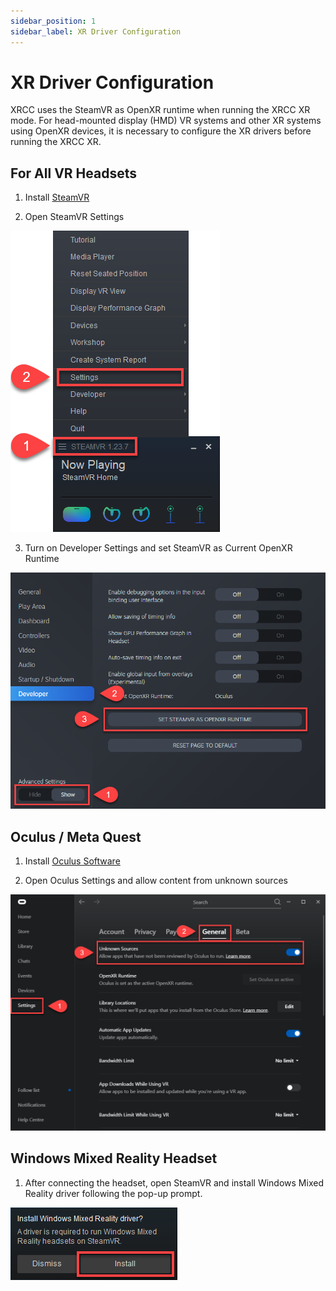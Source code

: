 ```yaml
---
sidebar_position: 1
sidebar_label: XR Driver Configuration
---
```


# XR Driver Configuration

XRCC uses the SteamVR as OpenXR runtime when running the XRCC XR mode.
For head-mounted display (HMD) VR systems and other XR systems using
OpenXR devices, it is necessary to configure the XR drivers before
running the XRCC XR.

## For All VR Headsets

1.  Install [SteamVR](https://store.steampowered.com/app/250820/SteamVR/)

2.  Open SteamVR Settings

![](/img/GeneralGuide/XRDriverConfiguration/AllVR_Step2.png)

3.  Turn on Developer Settings and set SteamVR as Current OpenXR Runtime

![](/img/GeneralGuide/XRDriverConfiguration/AllVR_Step3.png)

## Oculus / Meta Quest

1.  Install [Oculus Software](https://www.meta.com/quest/setup/)

2.  Open Oculus Settings and allow content from unknown sources

![](/img/GeneralGuide/XRDriverConfiguration/Quest_Step2.png)

## Windows Mixed Reality Headset

1.  After connecting the headset, open SteamVR and install Windows Mixed Reality driver following the pop-up prompt.

![](/img/GeneralGuide/XRDriverConfiguration/WinMR_Step1.png)